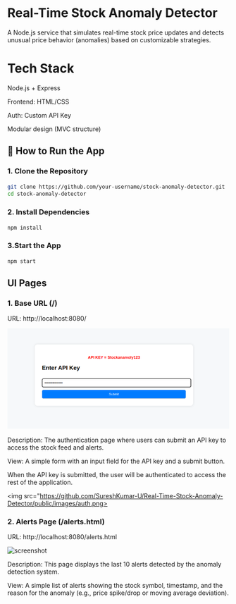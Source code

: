 #  Real-Time Stock Anomaly Detector

A Node.js service that simulates real-time stock price updates and detects unusual price behavior (anomalies) based on customizable strategies.

# Tech Stack

Node.js + Express

Frontend: HTML/CSS

Auth: Custom API Key

Modular design (MVC structure)

## 🧪 How to Run the App

###  1. Clone the Repository

```bash
git clone https://github.com/your-username/stock-anomaly-detector.git
cd stock-anomaly-detector
```

###  2. Install Dependencies

```bash
npm install
```

###  3.Start the App

```bash
npm start
```  

## UI Pages

### 1. Base URL (/)

URL: http://localhost:8080/

![screenshot](https://github.com/SureshKumar-U/Real-Time-Stock-Anomaly-Detector/blob/main/public/images/auth.png)

Description: The authentication page where users can submit an API key to access the stock feed and alerts.

View:  A simple form with an input field for the API key and a submit button.

When the API key is submitted, the user will be authenticated to access the rest of the application.

<img src="https://github.com/SureshKumar-U/Real-Time-Stock-Anomaly-Detector/public/images/auth.png>


### 2. Alerts Page (/alerts.html)

URL: http://localhost:8080/alerts.html

![screenshot](https://github.com/SureshKumar-U/Real-Time-Stock-Anomaly-Detector/blob/main/public/images/alerts.png>)


Description: This page displays the last 10 alerts detected by the anomaly detection system.

View: A simple list of alerts showing the stock symbol, timestamp, and the reason for the anomaly (e.g., price spike/drop or moving average deviation).
